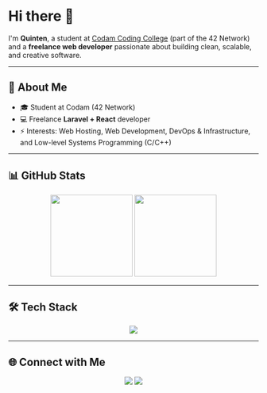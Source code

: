 # Hi there 👋  

I'm **Quinten**, a student at [Codam Coding College](https://www.codam.nl/) (part of the 42 Network) and a **freelance web developer** passionate about building clean, scalable, and creative software.  

---

## 🚀 About Me
- 🎓 Student at Codam (42 Network)  
- 💻 Freelance **Laravel + React** developer
- ⚡ Interests: Web Hosting, Web Development, DevOps & Infrastructure, and Low-level Systems Programming (C/C++)

---

## 📊 GitHub Stats  
<p align="center">
  <img src="https://github-readme-stats.vercel.app/api?username=qvanderlaan&show_icons=true&theme=tokyonight" height="165" />
  <img src="https://streak-stats.demolab.com?user=qvanderlaan&theme=tokyonight" height="165" />
</p>

---

## 🛠️ Tech Stack
<p align="center">
  <img src="https://skillicons.dev/icons?i=php,laravel,react,tailwind,astro,c,cpp,mysql,git,docker,linux" />
</p>

---

## 🌐 Connect with Me
<p align="center">
  <a href="https://www.linkedin.com/in/qvanderlaan-LINKEDIN/"><img src="https://img.shields.io/badge/LinkedIn-0A66C2?style=flat&logo=linkedin&logoColor=white"/></a>
  <a href="https://byquinten.nl"><img src="https://img.shields.io/badge/Portfolio-000000?style=flat&logo=firefox&logoColor=white"/></a>
</p>
